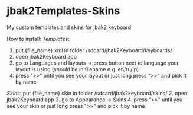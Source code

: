 # jbak2Templates-Skins
My custom templates and skins for jbak2 keyboard

How to install:
*Templates*:
1. put {file_name}.xml in folder /sdcard/jbak2Keyboard/keyboards/
2. open jbak2Keyboard app
3. go to Languages and layouts -> press button next to language your layout is using (should be in filename e.g. en/ru/jp)
4. press ">>" until you see your layout or just long press ">>" and pick it by name

*Skins*:
put {file_name}.skin in folder /sdcard/jbak2keyboard/skins/
2. open jbak2Keyboard app
3. go to Appearance -> Skins
4. press ">>" until you see your skin or just long press ">>" and pick it by name
